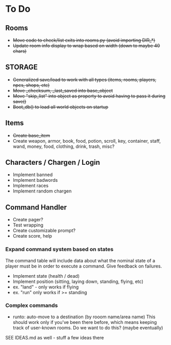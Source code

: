 # To Do

## Rooms

* ~~Move code to check/list exits into rooms.py (avoid importing DIR_*)~~
* ~~Update room info display to wrap based on width (down to maybe 40 chars)~~

## STORAGE

* ~~Generalized save/load to work with all types (items, rooms, players, npcs, shops, etc)~~
* ~~Move _checksum, _last_saved into base_object~~
* ~~Move "skip_list" into object as property to avoid having to pass it during save()~~
* ~~Boot_db() to load all world objects on startup~~

## Items

* ~~Create base_item~~
* Create weapon, armor, book, food, potion, scroll, key, container,
         staff, wand, money, food, clothing, drink, trash, misc?

## Characters / Chargen / Login

* Implement banned
* Implement badwords
* Implement races
* Implement random chargen

## Command Handler

* Create pager?
* Test wrapping
* Create customizable prompt?
* Create score, help

### Expand command system based on states

The command table will include data about what the nominal state of a player
  must be in order to execute a command.  Give feedback on failures.

* Implement state (health / dead)
* Implement position (sitting, laying down, standing, flying, etc)
* ex. "land" - only works if flying
* ex. "run" only works if >= standing

### Complex commands

* runto: auto-move to a destination (by rooom name/area name)
      This should work only if you've been there before, which means keeping
      track of user-known rooms.  Do we want to do this?  (maybe eventually)

SEE IDEAS.md as well - stuff a few ideas there